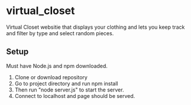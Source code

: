 # virtual_closet

Virtual Closet websitie that displays your clothing and lets you keep track and filter by type and select random pieces.

## Setup 
Must have Node.js and npm downloaded.
1. Clone or download repository
2. Go to project directory and run npm install
3. Then run "node server.js" to start the server.
4. Connect to localhost and page should be served.

